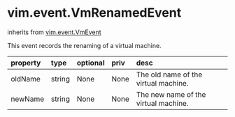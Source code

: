 vim.event.VmRenamedEvent
========================
inherits from [vim.event.VmEvent](docs/vim.event.VmEvent.md)


This event records the renaming of a virtual machine.

| property | type | optional | priv | desc |
|:---------|:-----|:---------|:-----|:-----|
| oldName | string | None | None | The old name of the virtual machine. |
| newName | string | None | None | The new name of the virtual machine. |


